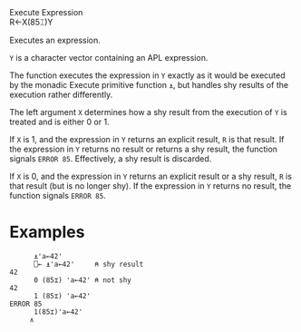 <div class="heading">
  <div class="name">Execute Expression</div>
  <div class="command">R←X(85⌶)Y</div>
</div>

Executes an expression.

`Y` is a character vector containing an APL expression.

The function executes the expression in `Y` exactly as it would be executed by the monadic Execute primitive function `⍎`, but handles shy results  of the execution rather differently.

The left argument `X` determines how a shy result from the execution of `Y` is treated and is either 0 or 1.

If `X` is 1, and the expression in `Y` returns an explicit result, `R` is that result. If the expression in `Y` returns no result or returns a shy result, the function signals `ERROR 85`. Effectively, a shy result is discarded.

If `X` is 0, and the expression in `Y` returns an explicit result or a shy result, `R` is that result (but is no longer shy). If the expression in `Y` returns no result, the function signals `ERROR 85`.

# Examples

```apl
      ⍎'a←42'
      ⎕← ⍎'a←42'     ⍝ shy result
42
      0 (85⌶) 'a←42' ⍝ not shy
42
      1 (85⌶) 'a←42'
ERROR 85
      1(85⌶)'a←42'
     ∧

```
